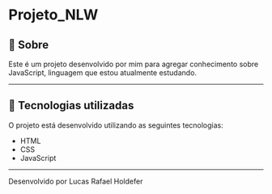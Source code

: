 # Projeto_NLW


## 📖 Sobre 

Este é um projeto desenvolvido por mim para agregar conhecimento sobre JavaScript, linguagem que estou atualmente estudando.

--- 

## 🚀 Tecnologias utilizadas

O projeto está desenvolvido utilizando as seguintes tecnologias:

- HTML
- CSS
- JavaScript

--- 

Desenvolvido por Lucas Rafael Holdefer
